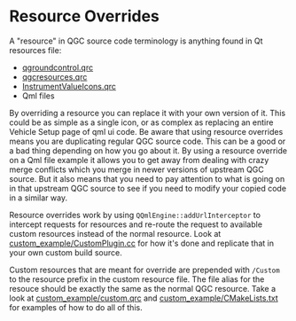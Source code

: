 # Resource Overrides

A "resource" in QGC source code terminology is anything found in Qt resources file:

- [qgroundcontrol.qrc](https://github.com/mavlink/qgroundcontrol/blob/master/qgroundcontrol.qrc)
- [qgcresources.qrc](https://github.com/mavlink/qgroundcontrol/blob/master/qgcresources.qrc)
- [InstrumentValueIcons.qrc](https://github.com/mavlink/qgroundcontrol/blob/master/resources/InstrumenValueIcons/InstrumentValueIcons.qrc)
- Qml files

By overriding a resource you can replace it with your own version of it. This could be as simple as a single icon, or as complex as replacing an entire Vehicle Setup page of qml ui code. Be aware that using resource overrides means you are duplicating regular QGC source code. This can be a good or a bad thing depending on how you go about it. By using a resource override on a Qml file example it allows you to get away from dealing with crazy merge conflicts which you merge in newer versions of upstream QGC source. But it also means that you need to pay attention to what is going on in that upstream QGC source to see if you need to modify your copied code in a similar way.

Resource overrides work by using `QQmlEngine::addUrlInterceptor` to intercept requests for resources and re-route the request to available custom resources instead of the normal resource. Look at [custom_example/CustomPlugin.cc](https://github.com/mavlink/qgroundcontrol/blob/master/custom-example/CustomPlugin.cc) for how it's done and replicate that in your own custom build source.

Custom resources that are meant for override are prepended with `/Custom` to the resource prefix in the custom resource file. The file alias for the resouce should be exactly the same as the normal QGC resource. Take a look at [custom_example/custom.qrc](https://github.com/mavlink/qgroundcontrol/blob/master/custom-example/custom.qrc) and [custom_example/CMakeLists.txt](https://github.com/mavlink/qgroundcontrol/blob/master/custom-example/CMakeLists.txt) for examples of how to do all of this.